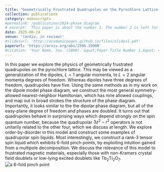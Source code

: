 ```yaml
---
title: "Geometrically Frustrated Quadrupoles on the Pyrochlore Lattice and Generalized Spin Liquids"
collection: publications
category: manuscripts
#permalink: /publication/2024-phase_diagram
# excerpt: 'This paper is about the number 1. The number 2 is left for future work.'
date: 2025-06-24
venue: '(arXiv, in review)'
#slidesurl: 'http://academicpages.github.io/files/slides1.pdf'
paperurl: 'https://arxiv.org/abs/2506.19908'
#citation: 'Your Name, You. (2009). &quot;Paper Title Number 1.&quot; <i>Journal 1</i>. 1(1).'
---
```


In this paper we explore the physics of geometrically frustrated quadrupoles on the pyrochlore lattice. This may be viewed as a generalization of the dipoles, $L=1$ angular momenta, to $L=2$ angular momenta degrees of freedom. Whereas dipoles have three degrees of freedom, quadrupoles have five. Using the same methods as in my work on the dipole model phase diagram, we construct the most general symmetry-allowed nearest-neighbor Hamiltonian, which has nine allowed couplings, and map out in broad strokes the structure of the phase diagram. Importantly, it looks similar to the the dipolar phase diagram, but all of the easy-plane degree of freedom and phases are doubled. It turns out that quadrupoles behave in surprising ways which depend strongly on the spin quantum number, because the quadrupolar $3z^2 - r^2$ operators is not unitarily related to the other four, which we discuss at length. We explore order-by-disorder in this model and construct some examples of quadrupolar spin liquids. Most interestingly, we construct a rank-3 tensor spin liquid which exhibits 6-fold pinch points, by exploiting intuition gained from a multipole decomposition. We discuss the relevance of this model to frustrated magnetic materials, especially those with non-Kramers crystal field doublets or low-lying excited doublets like Tb$_2$Ti$_2$O$_7$.
![a 6-fold pinch point](https://ktchung-p.github.io/images/6-fold-pinch.png)